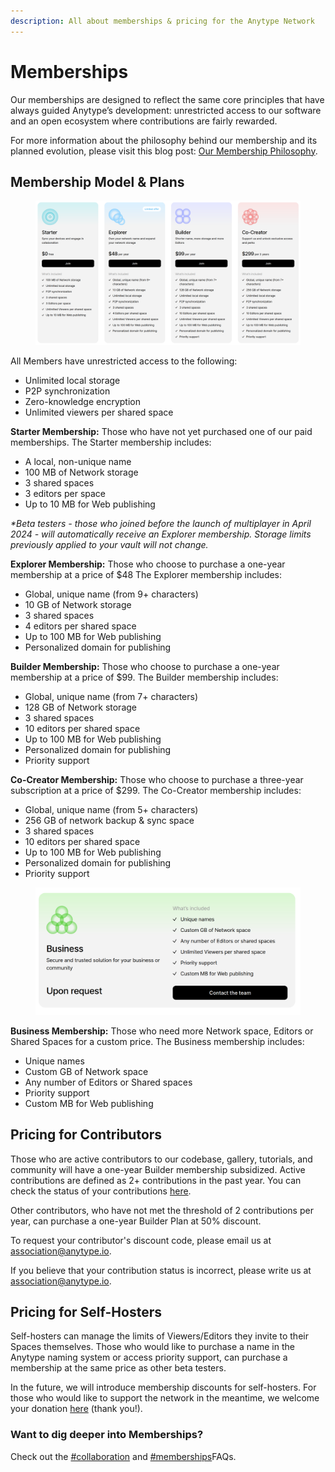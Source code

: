 ```yaml
---
description: All about memberships & pricing for the Anytype Network
---
```


# Memberships

Our memberships are designed to reflect the same core principles that have always guided Anytype’s development: unrestricted access to our software and an open ecosystem where contributions are fairly rewarded.

For more information about the philosophy behind our membership and its planned evolution, please visit this blog post: [Our Membership Philosophy](https://blog.anytype.io/our-memberships-philosophy/).

## Membership Model & Plans

<figure><img src="../.gitbook/assets/image (219).png" alt=""><figcaption></figcaption></figure>

All Members have unrestricted access to the following:

* Unlimited local storage
* P2P synchronization
* Zero-knowledge encryption
* Unlimited viewers per shared space

**Starter Membership:** Those who have not yet purchased one of our paid memberships. The Starter membership includes:

* A local, non-unique name
* 100 MB of Network storage
* 3 shared spaces
* 3 editors per space
* Up to 10 MB for Web publishing

_\*Beta testers - those who joined before the launch of multiplayer in April 2024 - will automatically receive an Explorer membership. Storage limits previously applied to your vault will not change._

**Explorer Membership:** Those who choose to purchase a one-year membership at a price of $48 The Explorer membership includes:

* Global, unique name (from 9+ characters)
* 10 GB of Network storage
* 3 shared spaces
* 4 editors per shared space
* Up to 100 MB for Web publishing
* Personalized domain for publishing

**Builder Membership:** Those who choose to purchase a one-year membership at a price of $99. The Builder membership includes:

* Global, unique name (from 7+ characters)
* 128 GB of Network storage
* 3 shared spaces
* 10 editors per shared space
* Up to 100 MB for Web publishing
* Personalized domain for publishing
* Priority support

**Co-Creator Membership:** Those who choose to purchase a three-year subscription at a price of $299. The Co-Creator membership includes:

* Global, unique name (from 5+ characters)
* 256 GB of network backup & sync space
* 3 shared spaces
* 10 editors per shared space
* Up to 100 MB for Web publishing
* Personalized domain for publishing
* Priority support

<figure><img src="../.gitbook/assets/image (217).png" alt=""><figcaption></figcaption></figure>

**Business Membership:** Those who need more Network space, Editors or Shared Spaces for a custom price. The Business membership includes:

* Unique names
* Custom GB of Network space
* Any number of Editors or Shared spaces
* Priority support
* Custom MB for Web publishing

## Pricing for Contributors

Those who are active contributors to our codebase, gallery, tutorials, and community will have a one-year Builder membership subsidized. Active contributions are defined as 2+ contributions in the past year. You can check the status of your contributions [here](https://github.com/anyproto/contributors/blob/main/contributors.json).

Other contributors, who have not met the threshold of 2 contributions per year, can purchase a one-year Builder Plan at 50% discount.

To request your contributor's discount code, please email us at [association@anytype.io](mailto:association@anytype.io).&#x20;

If you believe that your contribution status is incorrect, please write us at [association@anytype.io](mailto:association@anytype.io).

## Pricing for Self-Hosters

Self-hosters can manage the limits of Viewers/Editors they invite to their Spaces themselves. Those who would like to purchase a name in the Anytype naming system or access priority support, can purchase a membership at the same price as other beta testers.

In the future, we will introduce membership discounts for self-hosters. For those who would like to support the network in the meantime, we welcome your donation [here](https://stripe.pay.anytype.io/b/4gw0337MrdvbejK28f) (thank you!).

### Want to dig deeper into Memberships?

Check out the [#collaboration](help/faqs/#collaboration "mention") and [#memberships](help/faqs/#memberships "mention")FAQs.
